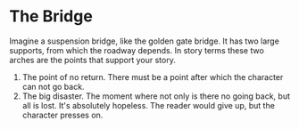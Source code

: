 # The Bridge
Imagine a suspension bridge, like the golden gate bridge. It has two large supports, from which the roadway depends. In story terms these two arches are the points that support your story. 

1. The point of no return. There must be a point after which the character can not go back. 
2. The big disaster. The moment where not only is there no going back, but all is lost. It's absolutely hopeless. The reader would give up, but the character presses on. 